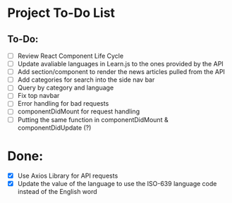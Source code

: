 # Project To-Do List

## To-Do:
- [ ] Review React Component Life Cycle
- [ ] Update avaliable languages in Learn.js to the ones provided by the API
- [ ] Add section/component to render the news articles pulled from the API
- [ ] Add categories for search into the side nav bar
- [ ] Query by category and language
- [ ] Fix top navbar 
- [ ] Error handling for bad requests
- [ ] componentDidMount for request handling
- [ ] Putting the same function in componentDidMount & componentDidUpdate (?)

# Done:
- [x] Use Axios Library for API requests
- [x] Update the value of the language to use the ISO-639 language code instead of the English word